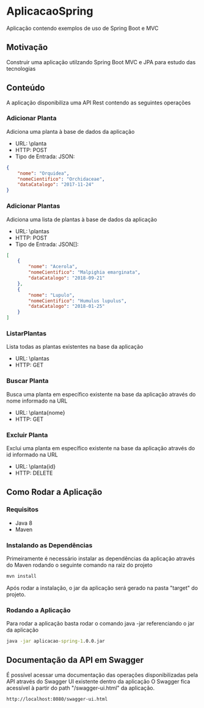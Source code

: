 # AplicacaoSpring
Aplicação contendo exemplos de uso de Spring Boot e MVC

## Motivação
Construir uma aplicação utilzando Spring Boot MVC e JPA para estudo das tecnologias

## Conteúdo
A aplicação disponibiliza uma API Rest contendo as seguintes operações

### Adicionar Planta
Adiciona uma planta à base de dados da aplicação
- URL: \planta
- HTTP: POST
- Tipo de Entrada: JSON:
```json
{
    "nome": "Orquidea",
    "nomeCientifico": "Orchidaceae",
    "dataCatalogo": "2017-11-24"
}
````

### Adicionar Plantas
Adiciona uma lista de plantas à base de dados da aplicação
- URL: \plantas
- HTTP: POST
- Tipo de Entrada: JSON[]:
```json
[
    {
        "nome": "Acerola",
        "nomeCientifico": "Malpighia emarginata",
        "dataCatalogo": "2018-09-21"
    },
    {
        "nome": "Lupulo",
        "nomeCientifico": "Humulus lupulus",
        "dataCatalogo": "2018-01-25"
    }
]
````

### ListarPlantas
Lista todas as plantas existentes na base da aplicação
- URL: \plantas
- HTTP: GET

### Buscar Planta
Busca uma planta em específico existente na base da aplicação através do nome informado na URL
- URL: \planta\{nome}
- HTTP: GET

### Excluir Planta
Exclui uma planta em específico existente na base da aplicação através do id informado na URL
- URL: \planta\{id}
- HTTP: DELETE

## Como Rodar a Aplicação

### Requisitos
 - Java 8
 - Maven
 
### Instalando as Dependências
Primeiramente é necessário instalar as dependências da aplicação através do Maven rodando o seguinte comando na raiz do projeto
 
```bat
mvn install
```
Após rodar a instalação, o jar da aplicação será gerado na pasta "target" do projeto.

### Rodando a Aplicação
Para rodar a aplicação basta rodar o comando java -jar referenciando o jar da aplicação
```bat
java -jar aplicacao-spring-1.0.0.jar
```
## Documentação da API em Swagger
É possível acessar uma documentação das operações disponibilizadas pela API através do Swagger UI existente dentro da aplicação
O Swagger fica acessível à partir do path "/swagger-ui.html" da aplicação.

```url
http://localhost:8080/swagger-ui.html
```
